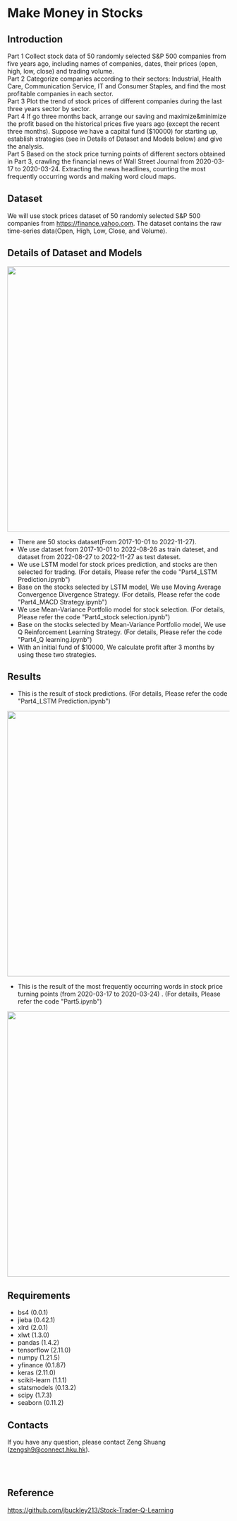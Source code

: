 # Make Money in Stocks
## Introduction
Part 1 Collect stock data of 50 randomly selected S&P 500 companies from five years ago, including names of companies, dates, their prices (open, high, low, close) and trading volume.<br /> 
Part 2 Categorize companies according to their sectors: Industrial, Health Care, Communication Service, IT and Consumer Staples, and find the most profitable companies in each sector.<br /> 
Part 3 Plot the trend of stock prices of different companies during the last three years sector by sector.<br /> 
Part 4 If go three months back, arrange our saving and maximize&minimize the profit based on the historical prices five years ago (except the recent three months). Suppose we have a capital fund ($10000) for starting up, establish strategies (see in Details of Dataset and Models below) and give the analysis.<br /> 
Part 5 Based on the stock price turning points of different sectors obtained in Part 3, crawling the financial news of Wall Street Journal from 2020-03-17 to 2020-03-24. Extracting the news headlines, counting the most frequently occurring words and making word cloud maps.<br /> 

## Dataset 
We will use stock prices dataset of 50 randomly selected S&P 500 companies from https://finance.yahoo.com. The dataset contains the raw time-series data(Open, High, Low, Close, and Volume). <br /> 

## Details of Dataset and Models 
<p align="center"> 
<img src="https://github.com/Zeng-Shuang/Make-Money-in-Stocks/blob/main/images/strategy%20overview.jpg"  width="600">
</p>

+ There are 50 stocks dataset(From 2017-10-01 to 2022-11-27).<br /> 
+ We use dataset from 2017-10-01 to 2022-08-26 as train dateset, and dataset from 2022-08-27 to 2022-11-27 as test dateset.<br /> 
+ We use LSTM model for stock prices prediction, and stocks are then selected for trading. (For details, Please refer the code "Part4_LSTM Prediction.ipynb")<br /> 
+ Base on the stocks selected by LSTM model, We use Moving Average Convergence Divergence Strategy. (For details, Please refer the code "Part4_MACD Strategy.ipynb")<br /> 
+ We use Mean-Variance Portfolio model for stock selection. (For details, Please refer the code "Part4_stock selection.ipynb")<br /> 
+ Base on the stocks selected by Mean-Variance Portfolio model, We use Q Reinforcement Learning Strategy. (For details, Please refer the code "Part4_Q learning.ipynb")<br /> 
+ With an initial fund of $10000, We calculate profit after 3 months by using these two strategies.<br /> 
## Results

+ This is the result of stock predictions. (For details, Please refer the code "Part4_LSTM Prediction.ipynb")
<p align="center"> 
<img src="https://github.com/Zeng-Shuang/Make-Money-in-Stocks/blob/main/images/lstm-predict.png"  width="600">

+ This is the result of the most frequently occurring words in stock price turning points (from 2020-03-17 to 2020-03-24) . (For details, Please refer the code "Part5.ipynb")
<p align="center"> 
<img src="https://github.com/Zeng-Shuang/Make-Money-in-Stocks/blob/main/images/cloudmap.png"  width="600">
</p>


## Requirements 
+ bs4 (0.0.1)
+ jieba (0.42.1)
+ xlrd (2.0.1)
+ xlwt (1.3.0)
+ pandas (1.4.2)
+ tensorflow (2.11.0)
+ numpy (1.21.5)
+ yfinance (0.1.87)
+ keras (2.11.0)
+ scikit-learn (1.1.1)
+ statsmodels (0.13.2)
+ scipy (1.7.3)
+ seaborn (0.11.2)

## Contacts
If you have any question, please contact Zeng Shuang (zengsh9@connect.hku.hk).

<br /> 
<br />

## Reference
https://github.com/jbuckley213/Stock-Trader-Q-Learning

